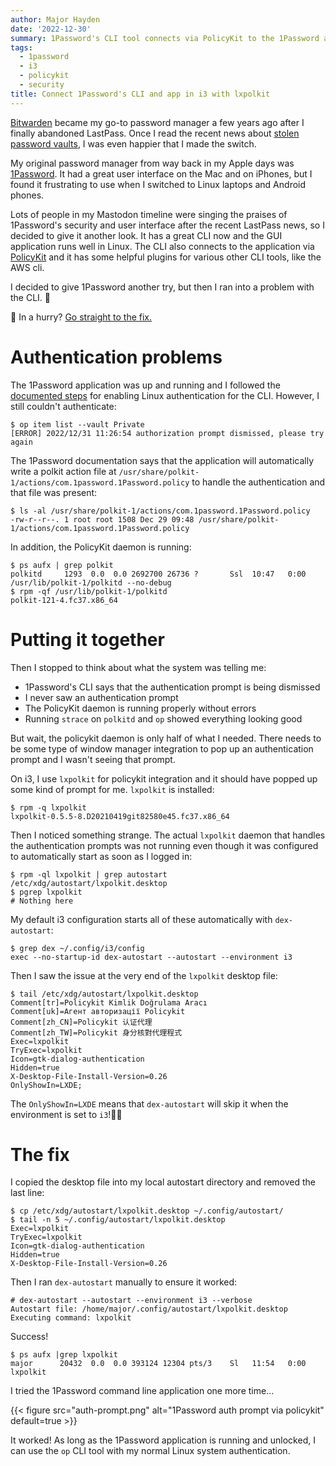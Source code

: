 ```yaml
---
author: Major Hayden
date: '2022-12-30'
summary: 1Password's CLI tool connects via PolicyKit to the 1Password application for authentication, but this isn't the easiest in i3. 🔑 
tags:
  - 1password
  - i3
  - policykit
  - security
title: Connect 1Password's CLI and app in i3 with lxpolkit 
---
```


[Bitwarden](https://bitwarden.com/) became my go-to password manager a few years ago after I finally abandoned LastPass.
Once I read the recent news about [stolen password vaults](https://www.theverge.com/2022/12/28/23529547/lastpass-vault-breach-disclosure-encryption-cybersecurity-rebuttal), I was even happier that I made the switch.

My original password manager from way back in my Apple days was [1Password](https://1password.com/).
It had a great user interface on the Mac and on iPhones, but I found it frustrating to use when I switched to Linux laptops and Android phones.

Lots of people in my Mastodon timeline were singing the praises of 1Password's security and user interface after the recent LastPass news, so I decided to give it another look.
It has a great CLI now and the GUI application runs well in Linux.
The CLI also connects to the application via [PolicyKit](https://policykit.org/) and it has some helpful plugins for various other CLI tools, like the AWS cli.

I decided to give 1Password another try, but then I ran into a problem with the CLI. 🤔

🏃 In a hurry? [Go straight to the fix.](#the-fix)

# Authentication problems

The 1Password application was up and running and I followed the [documented steps](https://support.1password.com/system-authentication-linux/) for enabling Linux authentication for the CLI.
However, I still couldn't authenticate:

```console
$ op item list --vault Private
[ERROR] 2022/12/31 11:26:54 authorization prompt dismissed, please try again
```

The 1Password documentation says that the application will automatically write a polkit action file at `/usr/share/polkit-1/actions/com.1password.1Password.policy` to handle the authentication and that file was present:

```console
$ ls -al /usr/share/polkit-1/actions/com.1password.1Password.policy
-rw-r--r--. 1 root root 1508 Dec 29 09:48 /usr/share/polkit-1/actions/com.1password.1Password.policy
```

In addition, the PolicyKit daemon is running:

```console
$ ps aufx | grep polkit
polkitd     1293  0.0  0.0 2692700 26736 ?       Ssl  10:47   0:00 /usr/lib/polkit-1/polkitd --no-debug
$ rpm -qf /usr/lib/polkit-1/polkitd
polkit-121-4.fc37.x86_64
```

# Putting it together

Then I stopped to think about what the system was telling me:

* 1Password's CLI says that the authentication prompt is being dismissed
* I never saw an authentication prompt
* The PolicyKit daemon is running properly without errors
* Running `strace` on `polkitd` and `op` showed everything looking good

But wait, the policykit daemon is only half of what I needed.
There needs to be some type of window manager integration to pop up an authentication prompt and I wasn't seeing that prompt.

On i3, I use `lxpolkit` for policykit integration and it should have popped up some kind of prompt for me.
`lxpolkit` is installed:

```console
$ rpm -q lxpolkit
lxpolkit-0.5.5-8.D20210419git82580e45.fc37.x86_64
```

Then I noticed something strange.
The actual `lxpolkit` daemon that handles the authentication prompts was not running even though it was configured to automatically start as soon as I logged in:

```console
$ rpm -ql lxpolkit | grep autostart
/etc/xdg/autostart/lxpolkit.desktop
$ pgrep lxpolkit
# Nothing here
```

My default i3 configuration starts all of these automatically with `dex-autostart`:

```console
$ grep dex ~/.config/i3/config
exec --no-startup-id dex-autostart --autostart --environment i3
```

Then I saw the issue at the very end of the `lxpolkit` desktop file:

```console
$ tail /etc/xdg/autostart/lxpolkit.desktop
Comment[tr]=Policykit Kimlik Doğrulama Aracı
Comment[uk]=Агент авторизації Policykit
Comment[zh_CN]=Policykit 认证代理
Comment[zh_TW]=Policykit 身分核對代理程式
Exec=lxpolkit
TryExec=lxpolkit
Icon=gtk-dialog-authentication
Hidden=true
X-Desktop-File-Install-Version=0.26
OnlyShowIn=LXDE;
```

The `OnlyShowIn=LXDE` means that `dex-autostart` will skip it when the environment is set to `i3`!🤦‍♂️

# The fix

I copied the desktop file into my local autostart directory and removed the last line:

```console
$ cp /etc/xdg/autostart/lxpolkit.desktop ~/.config/autostart/
$ tail -n 5 ~/.config/autostart/lxpolkit.desktop
Exec=lxpolkit
TryExec=lxpolkit
Icon=gtk-dialog-authentication
Hidden=true
X-Desktop-File-Install-Version=0.26
```

Then I ran `dex-autostart` manually to ensure it worked:

```console
# dex-autostart --autostart --environment i3 --verbose
Autostart file: /home/major/.config/autostart/lxpolkit.desktop
Executing command: lxpolkit
```

Success!

```console
$ ps aufx |grep lxpolkit
major      20432  0.0  0.0 393124 12304 pts/3    Sl   11:54   0:00 lxpolkit
```

I tried the 1Password command line application one more time...

{{< figure src="auth-prompt.png" alt="1Password auth prompt via policykit" default=true >}}

It worked!
As long as the 1Password application is running and unlocked, I can use the `op` CLI tool with my normal Linux system authentication.
